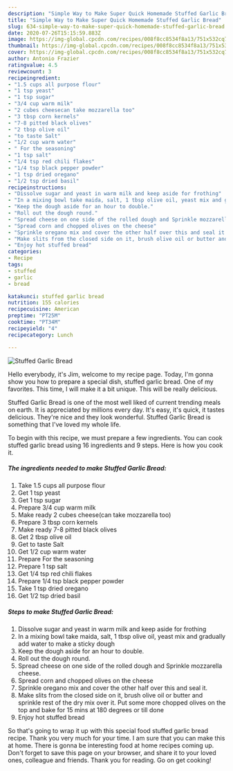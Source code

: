 ```yaml
---
description: "Simple Way to Make Super Quick Homemade Stuffed Garlic Bread"
title: "Simple Way to Make Super Quick Homemade Stuffed Garlic Bread"
slug: 634-simple-way-to-make-super-quick-homemade-stuffed-garlic-bread
date: 2020-07-26T15:15:59.883Z
image: https://img-global.cpcdn.com/recipes/008f8cc8534f8a13/751x532cq70/stuffed-garlic-bread-recipe-main-photo.jpg
thumbnail: https://img-global.cpcdn.com/recipes/008f8cc8534f8a13/751x532cq70/stuffed-garlic-bread-recipe-main-photo.jpg
cover: https://img-global.cpcdn.com/recipes/008f8cc8534f8a13/751x532cq70/stuffed-garlic-bread-recipe-main-photo.jpg
author: Antonio Frazier
ratingvalue: 4.5
reviewcount: 3
recipeingredient:
- "1.5 cups all purpose flour"
- "1 tsp yeast"
- "1 tsp sugar"
- "3/4 cup warm milk"
- "2 cubes cheesecan take mozzarella too"
- "3 tbsp corn kernels"
- "7-8 pitted black olives"
- "2 tbsp olive oil"
- "to taste Salt"
- "1/2 cup warm water"
- " For the seasoning"
- "1 tsp salt"
- "1/4 tsp red chili flakes"
- "1/4 tsp black pepper powder"
- "1 tsp dried oregano"
- "1/2 tsp dried basil"
recipeinstructions:
- "Dissolve sugar and yeast in warm milk and keep aside for frothing"
- "In a mixing bowl take maida, salt, 1 tbsp olive oil, yeast mix and gradually add water to make a sticky dough"
- "Keep the dough aside for an hour to double."
- "Roll out the dough round."
- "Spread cheese on one side of the rolled dough and Sprinkle mozzarella cheese."
- "Spread corn and chopped olives on the cheese"
- "Sprinkle oregano mix and cover the other half over this and seal it."
- "Make slits from the closed side on it, brush olive oil or butter and sprinkle rest of the dry mix over it. Put some more chopped olives on the top and bake for 15 mins at 180 degrees or till done"
- "Enjoy hot stuffed bread"
categories:
- Recipe
tags:
- stuffed
- garlic
- bread

katakunci: stuffed garlic bread 
nutrition: 155 calories
recipecuisine: American
preptime: "PT25M"
cooktime: "PT34M"
recipeyield: "4"
recipecategory: Lunch

---
```



![Stuffed Garlic Bread](https://img-global.cpcdn.com/recipes/008f8cc8534f8a13/751x532cq70/stuffed-garlic-bread-recipe-main-photo.jpg)

Hello everybody, it's Jim, welcome to my recipe page. Today, I'm gonna show you how to prepare a special dish, stuffed garlic bread. One of my favorites. This time, I will make it a bit unique. This will be really delicious.

Stuffed Garlic Bread is one of the most well liked of current trending meals on earth. It is appreciated by millions every day. It's easy, it's quick, it tastes delicious. They're nice and they look wonderful. Stuffed Garlic Bread is something that I've loved my whole life.




To begin with this recipe, we must prepare a few ingredients. You can cook stuffed garlic bread using 16 ingredients and 9 steps. Here is how you cook it.

<!--inarticleads1-->

##### The ingredients needed to make Stuffed Garlic Bread:

1. Take 1.5 cups all purpose flour
1. Get 1 tsp yeast
1. Get 1 tsp sugar
1. Prepare 3/4 cup warm milk
1. Make ready 2 cubes cheese(can take mozzarella too)
1. Prepare 3 tbsp corn kernels
1. Make ready 7-8 pitted black olives
1. Get 2 tbsp olive oil
1. Get to taste Salt
1. Get 1/2 cup warm water
1. Prepare  For the seasoning
1. Prepare 1 tsp salt
1. Get 1/4 tsp red chili flakes
1. Prepare 1/4 tsp black pepper powder
1. Take 1 tsp dried oregano
1. Get 1/2 tsp dried basil




<!--inarticleads2-->

##### Steps to make Stuffed Garlic Bread:

1. Dissolve sugar and yeast in warm milk and keep aside for frothing
1. In a mixing bowl take maida, salt, 1 tbsp olive oil, yeast mix and gradually add water to make a sticky dough
1. Keep the dough aside for an hour to double.
1. Roll out the dough round.
1. Spread cheese on one side of the rolled dough and Sprinkle mozzarella cheese.
1. Spread corn and chopped olives on the cheese
1. Sprinkle oregano mix and cover the other half over this and seal it.
1. Make slits from the closed side on it, brush olive oil or butter and sprinkle rest of the dry mix over it. Put some more chopped olives on the top and bake for 15 mins at 180 degrees or till done
1. Enjoy hot stuffed bread




So that's going to wrap it up with this special food stuffed garlic bread recipe. Thank you very much for your time. I am sure that you can make this at home. There is gonna be interesting food at home recipes coming up. Don't forget to save this page on your browser, and share it to your loved ones, colleague and friends. Thank you for reading. Go on get cooking!
